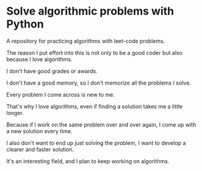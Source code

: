 # Solve algorithmic problems with Python

A repository for practicing algorithms with leet-code problems.

The reason I put effort into this is not only to be a good coder but also because I love algorithms.

I don't have good grades or awards.

I don't have a good memory, so I don't memorize all the problems I solve.

Every problem I come across is new to me.

That's why I love algorithms, even if finding a solution takes me a little longer.

Because if I work on the same problem over and over again, I come up with a new solution every time.

I also don't want to end up just solving the problem, I want to develop a clearer and faster solution.

It's an interesting field, and I plan to keep working on algorithms.
